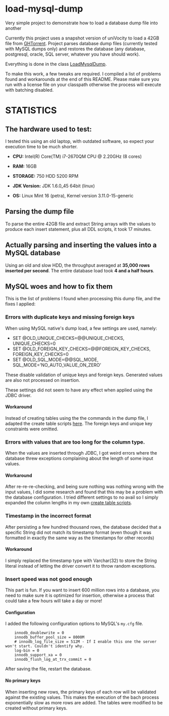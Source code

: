 load-mysql-dump
===============

Very simple project to demonstrate how to load a database dump file into another


Currently this project uses a snapshot version of uniVocity to load a 42GB file from [GHTorrent](http://ghtorrent.org/downloads.html).
Project parses database dump files (currently tested with MySQL dumps only) and restores the database (any database, postgresql, oracle, SQL server, whatever you have should work).

Everything is done in the class [LoadMysqlDump](./src/main/java/com/univocity/articles/dumpload/LoadMysqlDump.java).

To make this work, a few tweaks are required. I compiled a list of problems found and workarounds at the end of this README.
Please make sure you run with a license file on your classpath otherwise the process will execute with batching disabled.

# STATISTICS

## The hardware used to test:

I tested this using an old laptop, with outdated software, so expect your execution time to be much shorter. 

 * **CPU:** Intel(R) Core(TM) i7-2670QM CPU @ 2.20GHz (8 cores)

 * **RAM:** 16GB

 * **STORAGE:** 750 HDD 5200 RPM

 * **JDK Version:** JDK 1.6.0_45 64bit (linux)

 * **OS:** Linux Mint 16 (petra), Kernel version 3.11.0-15-generic 


## Parsing the dump file
To parse the entire 42GB file and extract String arrays with the values to produce each insert statement, plus all DDL scripts, it took 17 minutes.

## Actually parsing and inserting the values into a MySQL database

Using an old and slow HDD, the throughput averaged at **35,000 rows inserted per second**.
The entire database load took **4 and a half hours**. 

## MySQL woes and how to fix them

This is the list of problems I found when processing this dump file, and the fixes I applied:

### Errors with duplicate keys and missing foreign keys

When using MySQL native's dump load, a few settings are used, namely:

 * SET @OLD_UNIQUE_CHECKS=@@UNIQUE_CHECKS, UNIQUE_CHECKS=0
 * SET @OLD_FOREIGN_KEY_CHECKS=@@FOREIGN_KEY_CHECKS, FOREIGN_KEY_CHECKS=0
 * SET @OLD_SQL_MODE=@@SQL_MODE, SQL_MODE='NO_AUTO_VALUE_ON_ZERO'

These disable validation of unique keys and foreign keys. Generated values are also not processed on insertion.
 
These settings did not seem to have any effect when applied using the JDBC driver.

#### Workaround

Instead of creating tables using the the commands in the dump file, I adapted the create table scripts [here](./src/main/resources/database/mysql). The foreign keys and unique key constraints were omitted.

### Errors with values that are too long for the column type.

When the values are inserted through JDBC, I got weird errors where the database threw exceptions complaining about the length of some input values.

#### Workaround

After re-re-re-checking, and being sure nothing was nothing wrong with the input values, I did some research and found that this may be a problem with the database configuration.
I tried different settings to no avail so I simply expanded the column lengths in my own [create table scripts](./src/main/resources/database/mysql).

### Timestamp in the incorrect format

After persisting a few hundred thousand rows, the database decided that a specific String did not match its timestamp format (even though it was formatted in exactly the same way as the timestamps for other records)

#### Workaround

I simply replaced the timestamp type with Varchar(32) to store the String literal instead of letting the driver convert it to throw random exceptions.

### Insert speed was not good enough

This part is fun. If you want to insert 600 million rows into a database, you need to make sure it is optimized for insertion, otherwise a process that could take a few hours will take a day or more!

#### Configuration

I added the following configuration options to MySQL's `my.cfg` file.

```
	innodb_doublewrite = 0
	innodb_buffer_pool_size = 8000M
	# innodb_log_file_size = 512M - If I enable this one the server won't start. Couldn't identify why.
	log-bin = 0
	innodb_support_xa = 0
	innodb_flush_log_at_trx_commit = 0
```

After saving the file, restart the database.

#### No primary keys

When inserting new rows, the primary keys of each row will be validated against the existing values. This makes the execution of the bach process exponentially slow as more rows are added.
The tables were modified to be created without primary keys.
